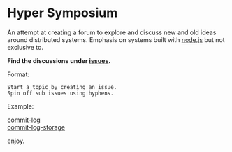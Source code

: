 # Hyper Symposium

An attempt at creating a forum to explore and discuss new and old ideas around distributed systems.
Emphasis on systems built with [node.js](https://nodejs.org/) but not exclusive to.

**Find the discussions under [issues](https://github.com/asbjornenge/hyper-symposium).**

Format:

```
Start a topic by creating an issue.
Spin off sub issues using hyphens.
```

Example:

[commit-log]()  
[commit-log-storage]()

enjoy.
